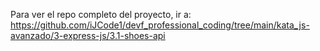 Para ver el repo completo del proyecto, ir a: https://github.com/iJCode1/devf_professional_coding/tree/main/kata_js-avanzado/3-express-js/3.1-shoes-api
